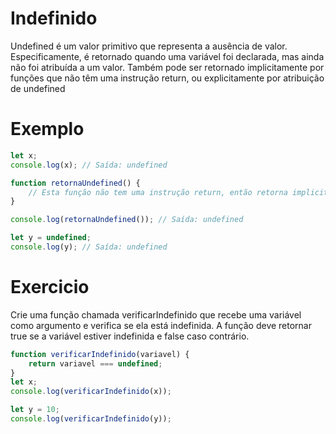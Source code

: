 # Indefinido 
Undefined é um valor primitivo que representa a ausência de valor. Especificamente, é retornado quando uma variável foi declarada, mas ainda não foi atribuída a um valor. Também pode ser retornado implicitamente por funções que não têm uma instrução return, ou explicitamente por atribuição de undefined

# Exemplo 
```js
let x;
console.log(x); // Saída: undefined

function retornaUndefined() {
    // Esta função não tem uma instrução return, então retorna implicitamente undefined
}

console.log(retornaUndefined()); // Saída: undefined

let y = undefined;
console.log(y); // Saída: undefined

```
# Exercicio 
Crie uma função chamada verificarIndefinido que recebe uma variável como argumento e verifica se ela está indefinida. A função deve retornar true se a variável estiver indefinida e false caso contrário.
```js
function verificarIndefinido(variavel) {
    return variavel === undefined;
}
let x;
console.log(verificarIndefinido(x)); 

let y = 10;
console.log(verificarIndefinido(y)); 

```